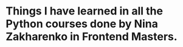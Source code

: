 <h1>Things I have learned in all the Python courses done by Nina Zakharenko in Frontend Masters.</h1>
